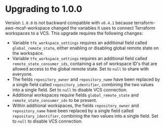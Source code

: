 # Upgrading to 1.0.0

Version `1.0.0` is not backward compatible with `v0.4.1` because terraform-aws-mcaf-workspace changed the variables it uses to connect Terraform workspaces to a VCS. This upgrade requires the following changes:

* Variable `tfe_workspace_settings` requires an additional field called `global_remote_state`, either enabling or disabling global remote state on the workspace.
* Variable `tfe_workspace_settings` requires an additional field called `remote_state_consumer_ids`, containing a set of workspace ID's that are allowed access to the global remote state. Set to `null` to share with everyone.
* The fields `repository_owner` and `repository_name` have been replaced by a single field called `repository_identifier`, combining the two values into a single field. Set to `null` to disable VCS connection.
* Additional workspaces require fields `global_remote_state` and `remote_state_consumer_ids` to be present.
* Within additional workspaces, the fields `repository_owner` and `repository_name` have been replaced by a single field called `repository_identifier`, combining the two values into a single field. Set to `null` to disable VCS connection.
